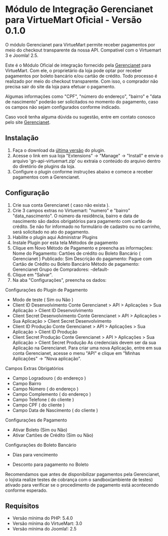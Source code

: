 # Módulo de Integração Gerencianet para VirtueMart Oficial - Versão 0.1.0 #

O módulo Gerencianet para VirtueMart permite receber pagamentos por meio do checkout transparente da nossa API.
Compatível com o Virtuemart 3 e Joomla! 2.5.

Este é o Módulo Oficial de integração fornecido pela [Gerencianet](https://gerencianet.com.br/) para VirtueMart. Com ele, o proprietário da loja pode optar por receber pagamentos por boleto bancário e/ou cartão de crédito. Todo processo é realizado por meio do checkout transparente. Com isso, o comprador não precisa sair do site da loja para efetuar o pagamento.

Algumas informações como "CPF", "número do endereço", "bairro" e "data de nascimento" poderão ser solicitados no momento do pagamento, caso os campos não sejam configurados conforme indicado.

Caso você tenha alguma dúvida ou sugestão, entre em contato conosco pelo site [Gerencianet](https://gerencianet.com.br/).

## Instalação

1. Faça o download da [última versão](auto/) do plugin.
2. Acesse o link em sua loja "Extensions" -> "Manage" -> "Install" e envie o arquivo 'gn-api-virtuemart.zip' ou extraia o conteúdo do arquivo dentro do diretório de plugins da loja.
3. Configure o plugin conforme instruções abaixo e comece a receber pagamentos com a Gerencianet.

## Configuração

1. Crie sua conta Gerencianet ( caso não exista ).
2. Crie 3 campos extras no Virtuemart: "numero" e "bairro" "data_nascimento". O número da residência, bairro e data de nascimento são dados obrigatórios para pagamento com cartão de crédito. Se não for informado no formulário de cadastro ou no carrinho, será solicitado no ato do pagamento.
3. Habilite o plugin aqui Administrar Plugins
4. Instale Plugin por esta tela Métodos de pagamento
5. Clique em Novo Método de Pagamento e preencha as informações:
Nome do Pagamento: Cartões de crédito ou Boleto Bancário ( Gerencianet )
Publicado: Sim
Descrição do pagamento: Pague com Cartão de Crédito ou Boleto Bancário
Método de pagamento: Gerencianet
Grupo de Compradores: -default-
6. Clique em "Salvar".
7. Na aba "Configurações", preencha os dados:

Configurações do Plugin de Pagamento
* Modo de teste ( Sim ou Não )
* Client ID Desenvolvimento Conte Gerencianet > API > Aplicações > Sua Aplicação > Client ID Desenvolvimento
* Client Secret Desenvolvimento Conte Gerencianet > API > Aplicações > Sua Aplicação > Client Secret Desenvolvimento
* Client ID Produção Conte Gerencianet > API > Aplicações > Sua Aplicação > Client ID Produção
* Client Secret Produção Conte Gerencianet > API > Aplicações > Sua Aplicação > Client Secret Produção
As credenciais devem ser da sua Aplicação na Gerencianet. Para criar uma nova Aplicação, entre em sua conta Gerencianet, acesse o menu "API" e clique em "Minhas Aplicações" -> "Nova aplicação".

Campos Extras Obrigatórios
* Campo Logradouro ( do endereço )
* Campo Bairro
* Campo Número ( do endereço )
* Campo Complemento ( do endereço )
* Campo Telefone ( do cliente )
* Campo CPF ( do cliente )
* Campo Data de Nascimento ( do cliente )

Configurações de Pagamento
* Ativar Boleto (Sim ou Não)
* Ativar Cartões de Crédito (Sim ou Não)


Configurações do Boleto Bancário
* Dias para vencimento
- Desconto para pagamento no Boleto

Recomendamos que antes de disponibilizar pagamentos pela Gerencianet, o lojista realize testes de cobrança com o sandbox(ambiente de testes) ativado para verificar se o procedimento de pagamento está acontecendo conforme esperado.


## Requisitos

* Versão mínima do PHP: 5.4.0
* Versão mínima do VirtueMart: 3.0
* Versão mínima do Joomla!: 2.5
